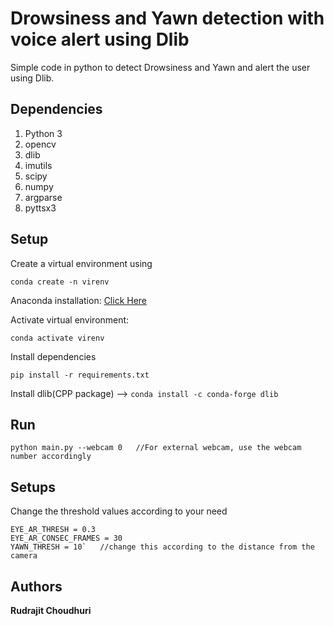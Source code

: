 # Drowsiness and Yawn detection with voice alert using Dlib

Simple code in python to detect Drowsiness and Yawn and alert the user using Dlib.

## Dependencies

1. Python 3
2. opencv
3. dlib
4. imutils
5. scipy
6. numpy
7. argparse
8. pyttsx3



## Setup

Create a virtual environment using 

`conda create -n virenv`

Anaconda installation: [Click Here](https://docs.anaconda.com/anaconda/install/)

Activate virtual environment:

`conda activate virenv`

Install dependencies

`pip install -r requirements.txt`

Install dlib(CPP package) --> `conda install -c conda-forge dlib`

## Run 

```
python main.py --webcam 0	//For external webcam, use the webcam number accordingly
```

## Setups

Change the threshold values according to your need
```
EYE_AR_THRESH = 0.3
EYE_AR_CONSEC_FRAMES = 30
YAWN_THRESH = 10`	//change this according to the distance from the camera
```

## Authors

**Rudrajit Choudhuri** 







